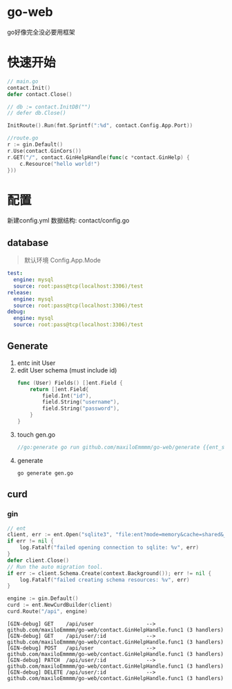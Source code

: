 # go-web
go好像完全没必要用框架

# 快速开始

```go
// main.go
contact.Init()
defer contact.Close()

// db := contact.InitDB("")
// defer db.Close()

InitRoute().Run(fmt.Sprintf(":%d", contact.Config.App.Port))

//route.go
r := gin.Default()
r.Use(contact.GinCors())
r.GET("/", contact.GinHelpHandle(func(c *contact.GinHelp) {
	c.Resource("hello world!")
}))
```

# 配置

新建config.yml
数据结构: contact/config.go

## database
> 默认环境 Config.App.Mode
```yaml
test:
  engine: mysql
  source: root:pass@tcp(localhost:3306)/test
release:
  engine: mysql
  source: root:pass@tcp(localhost:3306)/test
debug:
  engine: mysql
  source: root:pass@tcp(localhost:3306)/test
```

## <span id="generate">Generate</span>
1. entc init User
2. edit User schema (must include id)
    ```go
    func (User) Fields() []ent.Field {
        return []ent.Field{
            field.Int("id"),
            field.String("username"),
            field.String("password"),
        }
    }
    ```
3. touch gen.go
    ```go
    //go:generate go run github.com/maxiloEmmmm/go-web/generate {{ent_schema_path}}
    ```
4. generate
    ```shell script
    go generate gen.go
    ```

## curd

### gin
```go
// ent
client, err := ent.Open("sqlite3", "file:ent?mode=memory&cache=shared&_fk=1")
if err != nil {
    log.Fatalf("failed opening connection to sqlite: %v", err)
}
defer client.Close()
// Run the auto migration tool.
if err := client.Schema.Create(context.Background()); err != nil {
    log.Fatalf("failed creating schema resources: %v", err)
}

engine := gin.Default()
curd := ent.NewCurdBuilder(client)
curd.Route("/api", engine)
```
    
```shell script
[GIN-debug] GET    /api/user                 --> github.com/maxiloEmmmm/go-web/contact.GinHelpHandle.func1 (3 handlers)
[GIN-debug] GET    /api/user/:id             --> github.com/maxiloEmmmm/go-web/contact.GinHelpHandle.func1 (3 handlers)
[GIN-debug] POST   /api/user                 --> github.com/maxiloEmmmm/go-web/contact.GinHelpHandle.func1 (3 handlers)
[GIN-debug] PATCH  /api/user/:id             --> github.com/maxiloEmmmm/go-web/contact.GinHelpHandle.func1 (3 handlers)
[GIN-debug] DELETE /api/user/:id             --> github.com/maxiloEmmmm/go-web/contact.GinHelpHandle.func1 (3 handlers)
```


